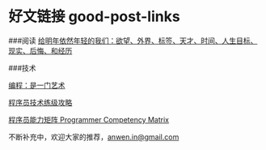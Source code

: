 好文链接 good-post-links
========

###阅读
[给明年依然年轻的我们：欲望、外界、标签、天才、时间、人生目标、现实、后悔、和经历](http://blog.sina.com.cn/s/blog_6e8e05ac0100wu4h.html )

###技术

[编程：是一门艺术](http://kb.cnblogs.com/page/132089/)

[程序员技术练级攻略](http://coolshell.cn/articles/4990.html)

[程序员能力矩阵 Programmer Competency Matrix](http://static.icybear.net/%5BCN%5DProgrammer%20competency%20matrix.htm)

不断补充中，欢迎大家的推荐，anwen.in@gmail.com

